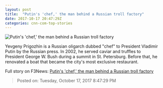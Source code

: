 ```yaml
---
layout: post
title:  "Putin's 'chef,' the man behind a Russian troll factory"
date: 2017-10-17 20:47:29Z
categories: cnn-com-top-stories
---
```


![Putin's 'chef,' the man behind a Russian troll factory](http://cdn.cnn.com/cnnnext/dam/assets/171017112914-01-putin-prigozhin-file-super-tease.jpg)

Yevgeny Prigozhin is a Russian oligarch dubbed "chef" to President Vladimir Putin by the Russian press. In 2002, he served caviar and truffles to President George W. Bush during a summit in St. Petersburg. Before that, he renovated a boat that became the city's most exclusive restaurant.


Full story on F3News: [Putin's 'chef,' the man behind a Russian troll factory](http://www.f3nws.com/n/rTGTsG)

> Posted on: Tuesday, October 17, 2017 8:47:29 PM
